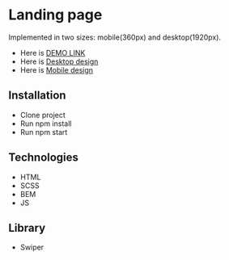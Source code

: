 # Landing page
Implemented in two sizes: mobile(360px) and desktop(1920px).

- Here is [DEMO LINK](https://oksana-logos-frontend.github.io/lending_page/)
-  Here is [Desktop design](https://xd.adobe.com/view/47082fc4-b373-4fd4-8320-d039c4530c5d-125b/)
-  Here is [Mobile design](https://xd.adobe.com/view/d69bebe6-ffc0-446c-a04b-64769bccf749-83c8/)

## Installation

- Clone project
- Run npm install
- Run npm start 

## Technologies
- HTML
- SCSS
- BEM
- JS

## Library 
- Swiper
